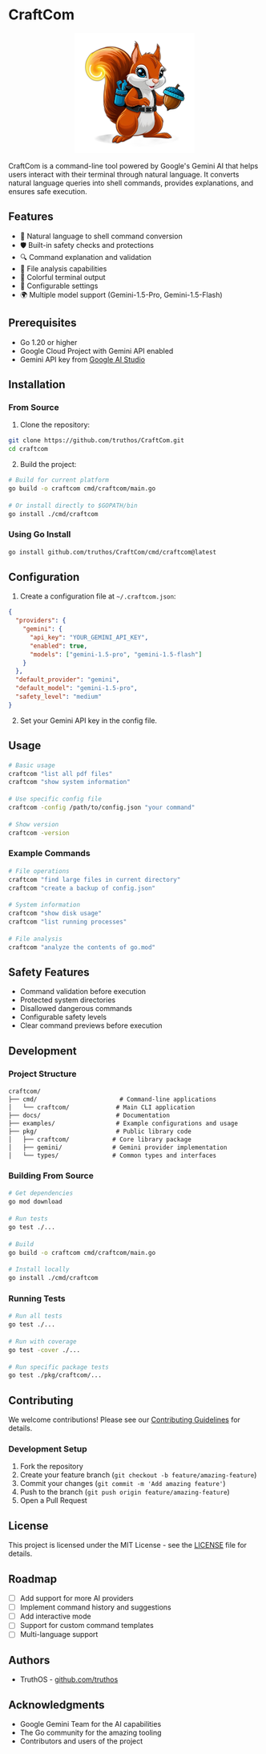 # CraftCom
<div align="center">
  <img src="imgs/logo_nobg.png" alt="CraftCom Logo" width="240" height="240">
</div>

CraftCom is a command-line tool powered by Google's Gemini AI that helps users interact with their terminal through natural language. It converts natural language queries into shell commands, provides explanations, and ensures safe execution.

## Features

- 🤖 Natural language to shell command conversion
- 🛡️ Built-in safety checks and protections
- 🔍 Command explanation and validation
- 📁 File analysis capabilities
- 🎨 Colorful terminal output
- 🔧 Configurable settings
- 🌍 Multiple model support (Gemini-1.5-Pro, Gemini-1.5-Flash)

## Prerequisites

- Go 1.20 or higher
- Google Cloud Project with Gemini API enabled
- Gemini API key from [Google AI Studio](https://ai.google.dev/)

## Installation

### From Source

1. Clone the repository:
```bash
git clone https://github.com/truthos/CraftCom.git
cd craftcom
```

2. Build the project:
```bash
# Build for current platform
go build -o craftcom cmd/craftcom/main.go

# Or install directly to $GOPATH/bin
go install ./cmd/craftcom
```

### Using Go Install

```bash
go install github.com/truthos/CraftCom/cmd/craftcom@latest
```

## Configuration

1. Create a configuration file at `~/.craftcom.json`:
```json
{
  "providers": {
    "gemini": {
      "api_key": "YOUR_GEMINI_API_KEY",
      "enabled": true,
      "models": ["gemini-1.5-pro", "gemini-1.5-flash"]
    }
  },
  "default_provider": "gemini",
  "default_model": "gemini-1.5-pro",
  "safety_level": "medium"
}
```

2. Set your Gemini API key in the config file.

## Usage

```bash
# Basic usage
craftcom "list all pdf files"
craftcom "show system information"

# Use specific config file
craftcom -config /path/to/config.json "your command"

# Show version
craftcom -version
```

### Example Commands

```bash
# File operations
craftcom "find large files in current directory"
craftcom "create a backup of config.json"

# System information
craftcom "show disk usage"
craftcom "list running processes"

# File analysis
craftcom "analyze the contents of go.mod"
```

## Safety Features

- Command validation before execution
- Protected system directories
- Disallowed dangerous commands
- Configurable safety levels
- Clear command previews before execution

## Development

### Project Structure

```
craftcom/
├── cmd/                       # Command-line applications
│   └── craftcom/             # Main CLI application
├── docs/                     # Documentation
├── examples/                 # Example configurations and usage
├── pkg/                      # Public library code
│   ├── craftcom/            # Core library package
│   ├── gemini/              # Gemini provider implementation
│   └── types/               # Common types and interfaces
```

### Building From Source

```bash
# Get dependencies
go mod download

# Run tests
go test ./...

# Build
go build -o craftcom cmd/craftcom/main.go

# Install locally
go install ./cmd/craftcom
```

### Running Tests

```bash
# Run all tests
go test ./...

# Run with coverage
go test -cover ./...

# Run specific package tests
go test ./pkg/craftcom/...
```

## Contributing

We welcome contributions! Please see our [Contributing Guidelines](docs/CONTRIBUTING.md) for details.

### Development Setup

1. Fork the repository
2. Create your feature branch (`git checkout -b feature/amazing-feature`)
3. Commit your changes (`git commit -m 'Add amazing feature'`)
4. Push to the branch (`git push origin feature/amazing-feature`)
5. Open a Pull Request

## License

This project is licensed under the MIT License - see the [LICENSE](LICENSE) file for details.

## Roadmap

- [ ] Add support for more AI providers
- [ ] Implement command history and suggestions
- [ ] Add interactive mode
- [ ] Support for custom command templates
- [ ] Multi-language support

## Authors

- TruthOS - [github.com/truthos](github.com/truthos)

## Acknowledgments

- Google Gemini Team for the AI capabilities
- The Go community for the amazing tooling
- Contributors and users of the project